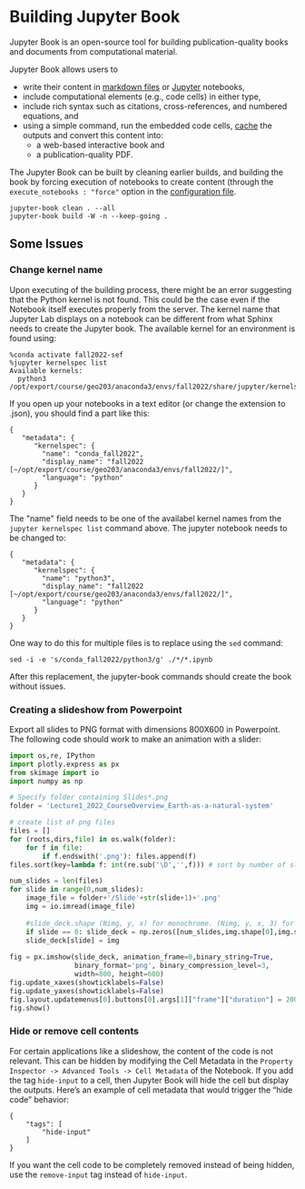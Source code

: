 # Building Jupyter Book

Jupyter Book is an open-source tool for building publication-quality books and documents from computational material.

Jupyter Book allows users to

* write their content in [markdown files](https://myst-parser.readthedocs.io/en/latest/) or [Jupyter](https://jupyter.org/) notebooks,
* include computational elements (e.g., code cells) in either type,
* include rich syntax such as citations, cross-references, and numbered equations, and
* using a simple command, run the embedded code cells, [cache](https://jupyter-cache.readthedocs.io/en/latest/) the outputs and convert this content into:
    * a web-based interactive book and
    * a publication-quality PDF.

The Jupyter Book can be built by cleaning earlier builds, and building the book by forcing execution of notebooks to create content (through the `execute_notebooks : "force"` option in the [configuration file](../../_config.yml).

```
jupyter-book clean . --all
jupyter-book build -W -n --keep-going .
```

## Some Issues

### Change kernel name
Upon executing of the building process, there might be an error suggesting that the Python kernel is not found. This could be the case even if the Notebook itself executes properly from the server. The kernel name that Jupyter Lab displays on a notebook can be different from what Sphinx needs to create the Jupyter book. The available kernel for an environment is found using: 

```
%conda activate fall2022-sef
%jupyter kernelspec list
Available kernels:
  python3    /opt/export/course/geo203/anaconda3/envs/fall2022/share/jupyter/kernels/python3
```

If you open up your notebooks in a text editor (or change the extension to .json),
you should find a part like this:

```
{
   "metadata": {
      "kernelspec": {
        "name": "conda_fall2022",
        "display_name": "fall2022 [~/opt/export/course/geo203/anaconda3/envs/fall2022/]",
        "language": "python"
      }
   }
}
```

The "name" field needs to be one of the availabel kernel names from the `jupyter kernelspec list` command above. The jupyter notebook needs to be changed to:

```
{
   "metadata": {
      "kernelspec": {
        "name": "python3",
        "display_name": "fall2022 [~/opt/export/course/geo203/anaconda3/envs/fall2022/]",
        "language": "python"
      }
   }
}
```

One way to do this for multiple files is to replace using the `sed` command:

`sed -i -e 's/conda_fall2022/python3/g' ./*/*.ipynb`

After this replacement, the jupyter-book commands should create the book without issues.

### Creating a slideshow from Powerpoint

Export all slides to PNG format with dimensions 800X600 in Powerpoint. The following code should work to make an animation with a slider:

```python
import os,re, IPython
import plotly.express as px
from skimage import io
import numpy as np

# Specify folder containing Slides*.png
folder = 'Lecture1_2022_CourseOverview_Earth-as-a-natural-system'

# create list of png files
files = []
for (roots,dirs,file) in os.walk(folder):
    for f in file: 
        if f.endswith('.png'): files.append(f)
files.sort(key=lambda f: int(re.sub('\D','',f))) # sort by number of slide

num_slides = len(files)
for slide in range(0,num_slides):
    image_file = folder+'/Slide'+str(slide+1)+'.png'
    img = io.imread(image_file)
    
    #slide_deck.shape (Nimg, y, x) for monochrome. (Nimg, y, x, 3) for RGB color.
    if slide == 0: slide_deck = np.zeros([num_slides,img.shape[0],img.shape[1],img.shape[2]])
    slide_deck[slide] = img
    
fig = px.imshow(slide_deck, animation_frame=0,binary_string=True, 
                binary_format='png', binary_compression_level=3,
                width=800, height=600)
fig.update_xaxes(showticklabels=False)
fig.update_yaxes(showticklabels=False)
fig.layout.updatemenus[0].buttons[0].args[1]["frame"]["duration"] = 2000
fig.show()    
```

### Hide or remove cell contents

For certain applications like a slideshow, the content of the code is not relevant. This can be hidden by modifying the Cell Metadata in the `Property Inspector -> Advanced Tools -> Cell Metadata` of the Notebook. If you add the tag `hide-input` to a cell, then Jupyter Book will hide the cell but display the outputs. Here’s an example of cell metadata that would trigger the “hide code” behavior:

```
{
    "tags": [
        "hide-input"
    ]
}
```
If you want the cell code to be completely removed instead of being hidden, use the `remove-input` tag instead of `hide-input`.
